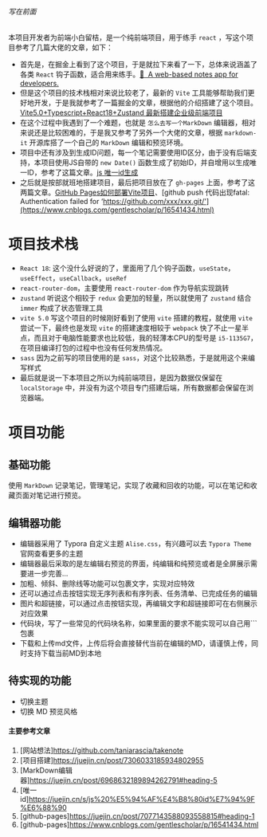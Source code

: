 ###### 写在前面

本项目开发者为前端小白留桔，是一个纯前端项目，用于练手 `react` ，写这个项目参考了几篇大佬的文章，如下：

* 首先是，在掘金上看到了这个项目，于是就拉下来看了一下，总体来说涵盖了各类 `React` 钩子函数，适合用来练手。[📝 ‎ A web-based notes app for developers.](https://github.com/taniarascia/takenote)
* 但是这个项目的技术栈相对来说比较老了，最新的 `Vite` 工具能够帮助我们更好地开发，于是我就参考了一篇掘金的文章，根据他的介绍搭建了这个项目。[Vite5.0+Typescript+React18+Zustand 最新搭建企业级前端项目](https://juejin.cn/post/7306033185934802955)
* 在这个过程中我遇到了一个难题，也就是 `怎么去写一个MarkDown` 编辑器，相对来说还是比较困难的，于是我又参考了另外一个大佬的文章，根据 `markdown-it` 开源库搭了一个自己的 `MarkDown` 编辑和预览环境。
* 项目中还有涉及到生成ID问题，每一个笔记需要使用ID区分，由于没有后端支持，本项目使用JS自带的 `new Date()` 函数生成了初始ID，并自增用以生成唯一ID，参考了这篇文章。[js 唯一id生成](https://juejin.cn/s/js%20%E5%94%AF%E4%B8%80id%E7%94%9F%E6%88%90)
* 之后就是按部就班地搭建项目，最后把项目放在了 `gh-pages` 上面，参考了这两篇文章。[GitHub Pages如何部署Vite项目](https://juejin.cn/post/7077143588093558815#heading-1)、[github push 代码出现fatal: Authentication failed for ‘https://github.com/xxx/xxx.git/'](https://www.cnblogs.com/gentlescholar/p/16541434.html)
# 项目技术栈
*  `React 18`: 这个没什么好说的了，里面用了几个钩子函数，`useState`，`useEffect`，`useCallback`，`useRef`
*  `react-router-dom`，主要使用 `react-router-dom` 作为导航实现跳转
*  `zustand` 听说这个相较于 `redux` 会更加的轻量，所以就使用了 `zustand` 结合 `immer` 构成了状态管理工具
*  `vite 5.0` 写这个项目的时候刚好看到了使用 `vite` 搭建的教程，就使用 `vite` 尝试一下，最终也是发现 `vite` 的搭建速度相较于 `webpack` 快了不止一星半点，而且对于电脑性能要求也比较低，我的轻薄本CPU的型号是 `i5-1135G7`， 在项目编译打包的过程中也没有任何发热情况。
*  `sass` 因为之前写的项目使用的是 `sass`，对这个比较熟悉，于是就用这个来编写样式
*  最后就是说一下本项目之所以为纯前端项目，是因为数据仅保留在 `localStorage` 中，并没有为这个项目专门搭建后端，所有数据都会保留在浏览器端。
# 项目功能
## 基础功能
使用 `MarkDown` 记录笔记，管理笔记，实现了收藏和回收的功能，可以在笔记和收藏页面对笔记进行预览。
## 编辑器功能
- 编辑器采用了 Typora 自定义主题 `Alise.css`，有兴趣可以去 `Typora Theme` 官网查看更多的主题
- 编辑器最后采取的是左编辑右预览的界面，纯编辑和纯预览或者是全屏展示需要进一步完善...
- 加粗、倾斜、删除线等功能可以包裹文字，实现对应特效
- 还可以通过点击按钮实现无序列表和有序列表、任务清单、已完成任务的编辑
- 图片和超链接，可以通过点击按钮实现，再编辑文字和超链接即可在右侧展示对应效果
- 代码块，写了一些常见的代码块名称，如果里面的要求不能实现可以自己用```包裹
- 下载和上传md文件，上传后将会直接替代当前在编辑的MD，请谨慎上传，同时支持下载当前MD到本地
## 待实现的功能
- 切换主题
- 切换 MD 预览风格

#### 主要参考文章
1. [网站想法]https://github.com/taniarascia/takenote
2. [项目搭建]https://juejin.cn/post/7306033185934802955
3. [MarkDown编辑器]https://juejin.cn/post/6968632189894262791#heading-5
3. [唯一id]https://juejin.cn/s/js%20%E5%94%AF%E4%B8%80id%E7%94%9F%E6%88%90
4. [github-pages]https://juejin.cn/post/7077143588093558815#heading-1
5. [github-pages]https://www.cnblogs.com/gentlescholar/p/16541434.html


